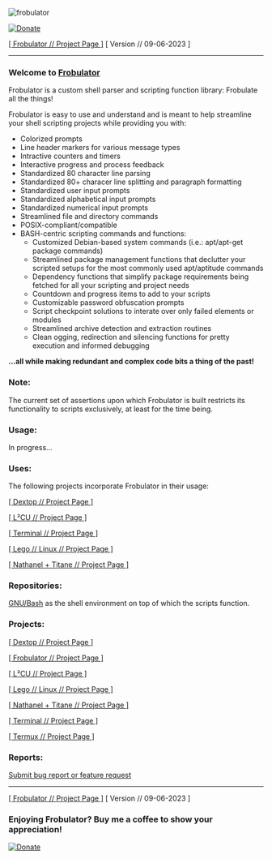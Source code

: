 ![frobulator](https://raw.githubusercontent.com/nathaneltitane/frobulator/main/frobulator.svg)

[![Donate](https://img.shields.io/badge/Donate-PayPal-000000.svg?style=for-the-badge)](https://www.paypal.com/donate/?hosted_button_id=2WZT7PCW3XDX6)

[[ Frobulator // Project Page ]](https://github.com/nathaneltitane/frobulator) [ Version // 09-06-2023 ]

---

### Welcome to [Frobulator](https://frobulator.app)

Frobulator is a custom shell parser and scripting function library: Frobulate all the things!

Frobulator is easy to use and understand and is meant to help streamline your shell scripting projects while providing you with:

- Colorized prompts
- Line header markers for various message types
- Intractive counters and timers
- Interactive progress and process feedback
- Standardized 80 character line parsing
- Standardized 80+ characer line splitting and paragraph formatting
- Standardized user input prompts
- Standardized alphabetical input prompts
- Standardized numerical input prompts
- Streamlined file and directory commands
- POSIX-compliant/compatible
- BASH-centric scripting commands and functions:
   - Customized Debian-based system commands (i.e.: apt/apt-get package commands)
   - Streamlined package management functions that declutter your scripted setups for the most commonly used apt/aptitude commands
   - Dependency functions that simplify package requirements being fetched for all your scripting and project needs
   - Countdown and progress items to add to your scripts
   - Customizable password obfuscation prompts
   - Script checkpoint solutions to interate over only failed elements or modules
   - Streamlined archive detection and extraction routines
   - Clean ogging, redirection and silencing functions for pretty execution and informed debugging

**...all while making redundant and complex code bits a thing of the past!**

### Note:

The current set of assertions upon which Frobulator is built restricts its functionality to scripts exclusively, at least for the time being.

### Usage:

In progress...

### Uses:

The following projects incorporate Frobulator in their usage:

[[ Dextop // Project Page ]](https://github.com/nathaneltitane/dextop)

[[ L²CU // Project Page ]](https://github.com/nathaneltitane/l2cu)

[[ Terminal // Project Page ]](https://github.com/nathaneltitane/terminal)

[[ Lego // Linux // Project Page ]](https://github.com/nathaneltitane/legolinux)

[[ Nathanel + Titane // Project Page ]](https://github.com/nathaneltitane/nathaneltitane)

### Repositories:

[GNU/Bash](https://github.com/gitGNU/gnu_bash) as the shell environment on top of which the scripts function.

### Projects:

[[ Dextop // Project Page ]](https://github.com/nathaneltitane/dextop)

[[ Frobulator // Project Page ]](https://github.com/nathaneltitane/frobulator)

[[ L²CU // Project Page ]](https://github.com/nathaneltitane/l2cu)

[[ Lego // Linux // Project Page ]](https://github.com/nathaneltitane/legolinux)

[[ Nathanel + Titane // Project Page ]](https://github.com/nathaneltitane/nathaneltitane)

[[ Terminal // Project Page ]](https://github.com/nathaneltitane/terminal)

[[ Termux // Project Page ]](https://github.com/nathaneltitane/termux)

### Reports:

[Submit bug report or feature request](https://github.com/nathaneltitane/terminal/issues)

---

[[ Frobulator // Project Page ]](https://github.com/nathaneltitane/frobulator) [ Version // 09-06-2023 ]

### Enjoying Frobulator? Buy me a coffee to show your appreciation!

[![Donate](https://img.shields.io/badge/Donate-PayPal-000000.svg?style=for-the-badge)](https://www.paypal.com/donate/?hosted_button_id=2WZT7PCW3XDX6)
